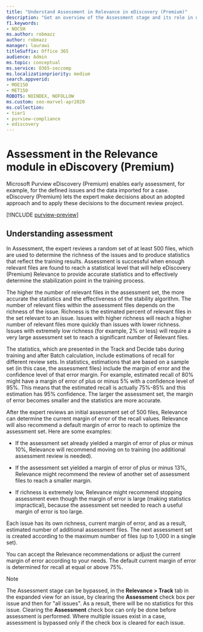 ```yaml
---
title: "Understand Assessment in Relevance in eDiscovery (Premium)"
description: "Get an overview of the Assessment stage and its role in determining the richness of issues during Relevance training in Microsoft Purview eDiscovery (Premium)."
f1.keywords:
- NOCSH
ms.author: robmazz
author: robmazz
manager: laurawi
titleSuffix: Office 365
audience: Admin
ms.topic: conceptual
ms.service: O365-seccomp
ms.localizationpriority: medium
search.appverid: 
- MOE150
- MET150
ROBOTS: NOINDEX, NOFOLLOW
ms.custom: seo-marvel-apr2020
ms.collection:
- tier1
- purview-compliance
- ediscovery
---
```


# Assessment in the Relevance module in eDiscovery (Premium)
  
Microsoft Purview eDiscovery (Premium) enables early assessment, for example, for the defined issues and the data imported for a case. eDiscovery (Premium) lets the expert make decisions about an adopted approach and to apply these decisions to the document review project.
  
[!INCLUDE [purview-preview](../includes/purview-preview.md)]

## Understanding assessment

In Assessment, the expert reviews a random set of at least 500 files, which are used to determine the richness of the issues and to produce statistics that reflect the training results. Assessment is successful when enough relevant files are found to reach a statistical level that will help eDiscovery (Premium) Relevance to provide accurate statistics and to effectively determine the stabilization point in the training process. 
  
The higher the number of relevant files in the assessment set, the more accurate the statistics and the effectiveness of the stability algorithm. The number of relevant files within the assessment files depends on the richness of the issue. Richness is the estimated percent of relevant files in the set relevant to an issue. Issues with higher richness will reach a higher number of relevant files more quickly than issues with lower richness. Issues with extremely low richness (for example, 2% or less) will require a very large assessment set to reach a significant number of Relevant files.
  
The statistics, which are presented in the Track and Decide tabs during training and after Batch calculation, include estimations of recall for different review sets. In statistics, estimations that are based on a sample set (in this case, the assessment files) include the margin of error and the confidence level of that error margin. For example, estimated recall of 80% might have a margin of error of plus or minus 5% with a confidence level of 95%. This means that the estimated recall is actually 75%-85% and this estimation has 95% confidence. The larger the assessment set, the margin of error becomes smaller and the statistics are more accurate. 
  
After the expert reviews an initial assessment set of 500 files, Relevance can determine the current margin of error of the recall values. Relevance will also recommend a default margin of error to reach to optimize the assessment set. Here are some examples:
  
- If the assessment set already yielded a margin of error of plus or minus 10%, Relevance will recommend moving on to training (no additional assessment review is needed). 

- If the assessment set yielded a margin of error of plus or minus 13%, Relevance might recommend the review of another set of assessment files to reach a smaller margin. 

- If richness is extremely low, Relevance might recommend stopping assessment even though the margin of error is large (making statistics impractical), because the assessment set needed to reach a useful margin of error is too large.

Each issue has its own richness, current margin of error, and as a result, estimated number of additional assessment files. The next assessment set is created according to the maximum number of files (up to 1,000 in a single set).
  
You can accept the Relevance recommendations or adjust the current margin of error according to your needs. The default current margin of error is determined for recall at equal or above 75%.
  
> [!NOTE]
> The Assessment stage can be bypassed, in the **Relevance \> Track** tab in the expanded view for an issue, by clearing the **Assessment** check box per issue and then for "all issues". As a result, there will be no statistics for this issue. Clearing the **Assessment** check box can only be done before assessment is performed. Where multiple issues exist in a case, assessment is bypassed only if the check box is cleared for each issue.
